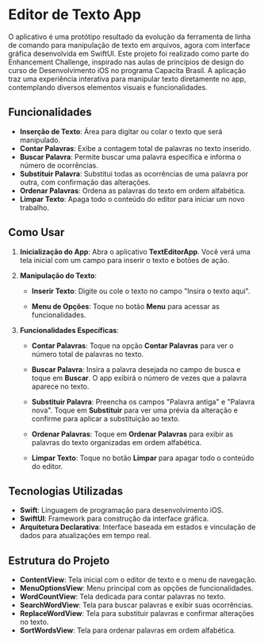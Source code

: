 # Editor de Texto App

O aplicativo é uma protótipo resultado da evolução da ferramenta de linha de comando para manipulação de texto em arquivos, agora com interface gráfica desenvolvida em SwiftUI. Este projeto foi realizado como parte do Enhancement Challenge, inspirado nas aulas de princípios de design do curso de Desenvolvimento iOS no programa Capacita Brasil. A aplicação traz uma experiência interativa para manipular texto diretamente no app, contemplando diversos elementos visuais e funcionalidades.

## Funcionalidades

- **Inserção de Texto**: Área para digitar ou colar o texto que será manipulado.
- **Contar Palavras**: Exibe a contagem total de palavras no texto inserido.
- **Buscar Palavra**: Permite buscar uma palavra específica e informa o número de ocorrências.
- **Substituir Palavra**: Substitui todas as ocorrências de uma palavra por outra, com confirmação das alterações.
- **Ordenar Palavras**: Ordena as palavras do texto em ordem alfabética.
- **Limpar Texto**: Apaga todo o conteúdo do editor para iniciar um novo trabalho.

## Como Usar

1. **Inicialização do App**:
   Abra o aplicativo **TextEditorApp**. Você verá uma tela inicial com um campo para inserir o texto e botões de ação.

2. **Manipulação do Texto**:

   - **Inserir Texto**:
     Digite ou cole o texto no campo "Insira o texto aqui".

   - **Menu de Opções**:
     Toque no botão **Menu** para acessar as funcionalidades.

3. **Funcionalidades Específicas**:

   - **Contar Palavras**:
     Toque na opção **Contar Palavras** para ver o número total de palavras no texto.

   - **Buscar Palavra**:
     Insira a palavra desejada no campo de busca e toque em **Buscar**. O app exibirá o número de vezes que a palavra aparece no texto.

   - **Substituir Palavra**:
     Preencha os campos "Palavra antiga" e "Palavra nova". Toque em **Substituir** para ver uma prévia da alteração e confirme para aplicar a substituição ao texto.

   - **Ordenar Palavras**:
     Toque em **Ordenar Palavras** para exibir as palavras do texto organizadas em ordem alfabética.

   - **Limpar Texto**:
     Toque no botão **Limpar** para apagar todo o conteúdo do editor.

## Tecnologias Utilizadas

- **Swift**: Linguagem de programação para desenvolvimento iOS.
- **SwiftUI**: Framework para construção da interface gráfica.
- **Arquitetura Declarativa**: Interface baseada em estados e vinculação de dados para atualizações em tempo real.

## Estrutura do Projeto

- **ContentView**: Tela inicial com o editor de texto e o menu de navegação.
- **MenuOptionsView**: Menu principal com as opções de funcionalidades.
- **WordCountView**: Tela dedicada para contar palavras no texto.
- **SearchWordView**: Tela para buscar palavras e exibir suas ocorrências.
- **ReplaceWordView**: Tela para substituir palavras e confirmar alterações no texto.
- **SortWordsView**: Tela para ordenar palavras em ordem alfabética.
